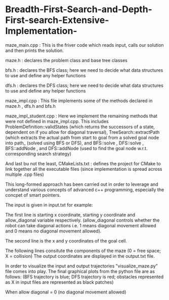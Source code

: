 # Breadth-First-Search-and-Depth-First-search-Extensive-Implementation-

maze_main.cpp : This is the friver code which reads input, calls our solution and then prints the solution.

maze.h : declares the problem class and base tree classes

bfs.h : declares the BFS class;  here we need to decide what data structures to use and define any helper functions

dfs.h : declares the DFS class; here we need to decide what data structures to use and define any helper functions

maze_impl.cpp : This file implements some of the methods declared in maze.h , dfs.h and bfs.h

maze_impl_student.cpp : Here we implement the remaining methods that were not defined in maze_impl.cpp. This includes
    ProblemDefinition::validStates (which returns the successors of a state, dependent on if you allow for diagonal traversal),
    TreeSearch::extractPath (which extracts the actual path from start to goal from a solved goal node into path_ (solved using BFS or DFS), and
    BFS::solve , DFS::solve , BFS::addNode , and DFS::addNode (used to find the goal node w.r.t. corresponding search strategy)

And last bu not the least,
CMakeLists.txt : defines the project for CMake to link together all the executable files (since implementation is spread across multiple .cpp files)

This long-formed approach has been carried out in order to leverage and understand various concepts of advanced c++ programming, especially the concpet of smart pointers.

The input is given in input.txt for example:

The first line is starting x coordinate, starting y coordinate and allow_diagonal variable respectively. (allow_diagonal controls whether
the robot can take diagonal actions i.e. 1 means diagonal movement allowed and 0 means no diagonal movement allowed).

The second line is the x and y coordinates of the goal cell.

The following lines consitute the components of the maze (0 = free space; X = collision)
The output coordinates are displayed in the output.txt file.

In order to visualize the input and output trajectories "visualize_maze.py" file comes into play.
The final graphical plots from the python file are as follows: (BFS trajectory is blue; DFS trajectory is red; obstacles represented as X in input files are represented as black patches)

When allow diagonal = 0 (no diagonal movement allowed)



